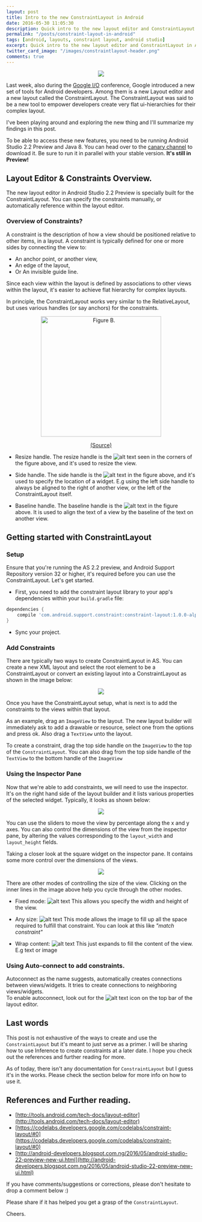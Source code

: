 ```yaml
---
layout: post
title: Intro to the new ConstraintLayout in Android
date: 2016-05-30 11:05:30
description: Quick intro to the new layout editor and ConstraintLayout in Android
permalink: "/posts/constraint-layout-in-android"
tags: [android, layouts, constraint layout, android studio]
excerpt: Quick intro to the new layout editor and ConstraintLayout in Android
twitter_card_image: "/images/constraintlayout-header.png"
comments: true
---
```


<p align="center">
	<img src="/images/constraintlayout-header.png">
</p>

Last week, also during the [Google I/O](https://events.google.com/io2016/) conference, Google introduced a new set of tools for Android developers. Among them is a new Layout editor and a new layout called the ConstraintLayout.
The ConstraintLayout was said to be a new tool to empower developers create very flat ui-hierarchies for their complex layout.

I've been playing around and exploring the new thing and I'll summarize my findings in this post.

To be able to access these new features, you need to be running Android Studio 2.2 Preview and Java 8.
You can head over to the [canary channel](http://tools.android.com/download/studio) to download it. Be sure to run it in parallel with your stable version. **It's still in Preview!**

## Layout Editor & Constraints Overview.
The new layout editor in Android Studio 2.2 Preview is specially built for the ConstraintLayout.
You can specify the constraints manually, or automatically reference within the layout editor.

### Overview of Constraints?
A constraint is the description of how a view should be positioned relative to other items, in a layout.
A constraint is typically defined for one or more sides by connecting the view to:  

  * An anchor point, or another view,
  * An edge of the layout,
  * Or An invisible guide line.

Since each view within the layout is defined by associations to other views within the layout, it's easier to achieve flat hierarchy for complex layouts.

In principle, the ConstraintLayout works very similar to the RelativeLayout, but uses various handles (or say anchors) for the constraints.


<div>
    <p align="center">
        <img src="/images/constraint-layout-fig-b.png" alt="Figure B." style="width:320px; height:auto;">
    </p>
    <p align="center">
        <a href="https://codelabs.developers.google.com/codelabs/constraint-layout/index.html#3">(Source) </a>
    </p>
</div>



  * Resize handle. The resize handle is the ![alt text](/images/constraintlayout-resize-handle.png "Resize Handle") seen in the corners of the figure above, and it's used to resize the view.

  * Side handle. The side handle is the ![alt text](/images/constraintlayout-side-handle.png "Side Handle") in the figure above, and it's used to specify the location of a widget. E.g using the left side handle to always be aligned to the right of another view, or the left of the ConstraintLayout itself.
  * Baseline handle. The baseline handle is the ![alt text](/images/constraintlayout-baseline-handle.png "Baseline Handle") in the figure above. It is used to align the text of a view by the baseline of the text on another view.




## Getting started with ConstraintLayout

### Setup
Ensure that you're running the AS 2.2 preview, and Android Support Repository version 32 or higher, it's required before you can use the ConstraintLayout. Let's get started.

 * First, you need to add the constraint layout library to your app's dependencies within your `build.gradle` file:

```gradle
dependencies {
    compile 'com.android.support.constraint:constraint-layout:1.0.0-alpha1'
}
```

 * Sync your project.

### Add Constraints

There are typically two ways to create ConstraintLayout in AS. You can create a new XML layout
and select the root element to be a ConstraintLayout or convert an existing layout into a ConstraintLayout as shown in the image below:


<p align="center">
	<img src="/images/constraintlayout-covert.png">
</p>


Once you have the ConstraintLayout setup, what is next is to add the constraints to the views within that layout.

As an example, drag an `ImageView` to the layout. The new layout builder will immediately ask to add a drawable or resource, select one from the options and press ok.
Also drag a `TextView` unto the layout.

To create a constraint, drag the top side handle on the `ImageView` to the top of the `ConstraintLayout`.
You can also drag from the top side handle of the `TextView` to the bottom handle of the `ImageView`

### Using the Inspector Pane
Now that we're able to add constraints, we will need to use the inspector. It's on the right hand side of the layout builder and it lists various properties of the selected widget. Typically, it looks as shown below:

<p align="center">
	<img src="/images/constraintlayout-inspector-pane.png">
</p>

You can use the sliders to move the view by percentage along the x and y axes.
You can also control the dimensions of the view from the inspector pane, by altering the values corresponding to the `layout_width` and `layout_height` fields.

Taking a closer look at the square widget on the inspector pane. It contains some more control over the dimensions of the views.

<p align="center">
	<img src="/images/constraintlayout-inspector-widget.png">
</p>

There are other modes of controlling the size of the view. Clicking on the inner lines in the image above help you cycle through the other modes.

  * Fixed mode: ![alt text]( {{site.baseurl}}/images/constraintlayout-inspector-fixed.png "Fixed mode") This allows you specify the width and height of the view.  

  * Any size: ![alt text]( {{site.baseurl}}/images/constraintlayout-inspector-any-size.png "Any size") This mode allows the image to fill up all the space required to fulfill that constraint. You can look at this like _"match constraint"_  

  * Wrap content: ![alt text]( {{site.baseurl}}/images/constraintlayout-inspector-wrap-content.png "Wrap content") This just expands to fill the content of the view. E.g text or image


### Using Auto-connect to add constraints.
Autoconnect as the name suggests, automatically creates connections between views/widgets. It tries to create connections to neighboring views/widgets.  
To enable autoconnect, look out for the ![alt text]( {{site.baseurl}}/images/constraintlayout-autoconnect.png "Autoconnect") icon on the top bar of the layout editor.

## Last words
This post is not exhaustive of the ways to create and use the `ConstraintLayout` but it's meant to just serve as a primer. I will be sharing how to use Inference to create constraints at a later date. I hope you check out the references and further reading for more.

As of today, there isn't any documentation for `ConstraintLayout` but I guess it's in the works. Please check the section below for more info on how to use it.

## References and Further reading.
  * [http://tools.android.com/tech-docs/layout-editor](http://tools.android.com/tech-docs/layout-editor)
  * [https://codelabs.developers.google.com/codelabs/constraint-layout/#0](https://codelabs.developers.google.com/codelabs/constraint-layout/#0)
  * [http://android-developers.blogspot.com.ng/2016/05/android-studio-22-preview-new-ui.html](http://android-developers.blogspot.com.ng/2016/05/android-studio-22-preview-new-ui.html)


If you have comments/suggestions or corrections, please don't hesitate to drop a comment below :)

Please share if it has helped you get a grasp of the `ConstraintLayout`.

Cheers.
